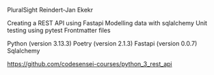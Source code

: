 PluralSight
Reindert-Jan Ekekr

Creating a REST API using Fastapi
Modelling data with sqlalchemy
Unit testing using pytest
Frontmatter files

Python (version 3.13.3)
Poetry (version 2.1.3)
Fastapi (version 0.0.7)
Sqlalchemy 

https://github.com/codesensei-courses/python_3_rest_api